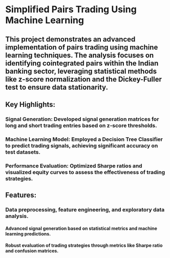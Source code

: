 
# Simplified Pairs Trading Using Machine Learning

## This project demonstrates an advanced implementation of pairs trading using machine learning techniques. The analysis focuses on identifying cointegrated pairs within the Indian banking sector, leveraging statistical methods like z-score normalization and the Dickey-Fuller test to ensure data stationarity.

## Key Highlights:

### Signal Generation: Developed signal generation matrices for long and short trading entries based on z-score thresholds.
### Machine Learning Model: Employed a Decision Tree Classifier to predict trading signals, achieving significant accuracy on test datasets.
### Performance Evaluation: Optimized Sharpe ratios and visualized equity curves to assess the effectiveness of trading strategies.

## Features:
### Data preprocessing, feature engineering, and exploratory data analysis.
#### Advanced signal generation based on statistical metrics and machine learning predictions.
#### Robust evaluation of trading strategies through metrics like Sharpe ratio and confusion matrices.
